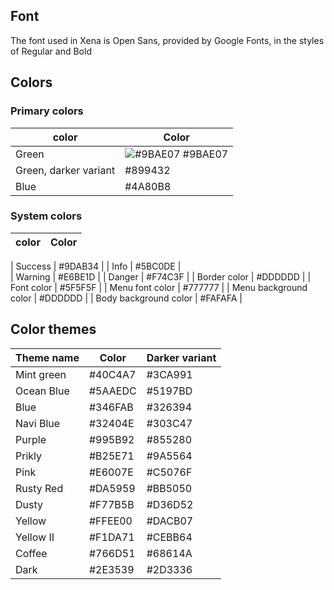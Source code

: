 
## Font

The font used in Xena is Open Sans, provided by Google Fonts, in the styles of Regular and Bold

## Colors

### Primary colors

| color          | Color |
| -------------  | ------------- |
| Green        | ![#9BAE07](https://placehold.it/15/9BAE07/000000?text=+)  #9BAE07  |
| Green, darker variant        | #899432  |
| Blue          | #4A80B8  |

### System colors

| color          | Color |
| -------------  | ------------- |

| Success	 | #9DAB34 | 
| Info	 | #5BC0DE |  
| Warning	 | #E6BE1D | 
| Danger	 | #F74C3F | 
| Border color	 | #DDDDDD | 
| Font color	 | #5F5F5F | 
| Menu font color	|  #777777 | 
| Menu background color	|  #DDDDDD | 
| Body background color	 | #FAFAFA | 

## Color themes

| Theme name          | Color | Darker variant |
| -------------  | ------------- | ------------- |
| Mint green	 | #40C4A7	|  #3CA991 | 
| Ocean Blue	|  #5AAEDC	 | #5197BD | 
| Blue	|  #346FAB	|  #326394 | 
| Navi Blue	 | #32404E | 	 #303C47 | 
| Purple	|  #995B92	|  #855280 | 
| Prikly	|  #B25E71	|  #9A5564 |  
| Pink | 	 #E6007E	|  #C5076F |  
| Rusty Red	|  #DA5959	|  #BB5050  | 
| Dusty	 | #F77B5B	|  #D36D52 | 
| Yellow	 | #FFEE00	|  #DACB07 |  
| Yellow II	 | #F1DA71	|  #CEBB64 | 
| Coffee	|  #766D51	|  #68614A | 
| Dark	|  #2E3539	|  #2D3336 | 